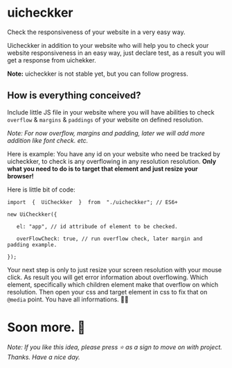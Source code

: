 # uicheckker 
Check the responsiveness of your website in a very easy way.  

Uicheckker in addition to your website who will help you to check your website responsiveness in an easy way, just declare test, as a result you will get a response from uichekker. 

**Note:** uicheckker is not stable yet, but you can follow progress.

## How is everything conceived?
Include little JS file in your website where you will have abilities to check ``overflow`` & ``margins`` & ``paddings`` of your website on defined resolution.

*Note: For now overflow, margins and padding, later we will add more addition like font check. etc.*

Here is example: 
You have any id on your website who need be tracked by uicheckker, to check is any overflowing in any resolution resolution.
**Only what you need to do is to target that element and just resize your browser!**

Here is little bit of code:

`import  {  UiCheckker  }  from  "./uicheckker"; // ES6+`

`new UiCheckker({`

`	el: "app", // id attribude of element to be checked.`

`	overFlowCheck: true, // run overflow check, later margin and padding example.`

`});`

Your next step is only to just resize your screen resolution with your mouse click. 
As result you will get error information about overflowing.
Which element, specifically which children element make that overflow on which resolution. Then open your css and target element in css to fix that on `@media` point. You have all informations. 🙆‍♀️

# Soon more. 👦

*Note: If you like this idea, please press ⭐ as a sign to move on with project. Thanks. Have a nice day.*
